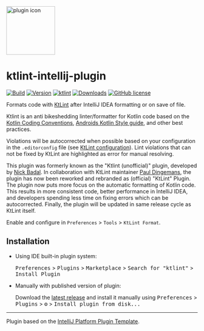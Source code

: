 <img src='/META-INF/pluginIcon.svg?raw=true' alt="plugin icon" width='128' />  

# ktlint-intellij-plugin

[![Build](https://github.com/nbadal/ktlint-intellij-plugin/actions/workflows/build.yml/badge.svg?branch=main)](https://github.com/nbadal/ktlint-intellij-plugin/actions/workflows/build.yml)
[![Version](https://img.shields.io/jetbrains/plugin/v/15057.svg)](https://plugins.jetbrains.com/plugin/15057)
[![ktlint](https://img.shields.io/badge/code%20style-%E2%9D%A4-FF4081.svg)](https://ktlint.github.io/)
[![Downloads](https://img.shields.io/jetbrains/plugin/d/15057.svg)](https://plugins.jetbrains.com/plugin/15057)
[![GitHub license](https://img.shields.io/github/license/nbadal/ktlint-intellij-plugin.svg)](https://github.com/nbadal/ktlint-intellij-plugin/blob/master/LICENSE.md)

<!-- Plugin description -->
Formats code with [KtLint](https://pinterest.github.io/ktlint/) after IntelliJ IDEA formatting or on save of file.

Ktlint is an anti bikeshedding linter/formatter for Kotlin code based on the [Kotlin Coding Conventions](https://kotlinlang.org/docs/coding-conventions.html), [Androids Kotlin Style guide](https://developer.android.com/kotlin/style-guide), and other best practices.

Violations will be autocorrected when possible based on your configuration in the `.editorconfig` file (see [KtLint configuration](https://pinterest.github.io/ktlint/latest/rules/configuration-ktlint/)). Lint violations that can not be fixed by KtLint are highlighted as error for manual resolving.

This plugin was formerly known as the "Ktlint (unofficial)" plugin, developed by [Nick Badal](https://github.com/nbadal). In collaboration with KtLint maintainer [Paul Dingemans](https://github.com/paul-dingemans), the plugin has now been reworked and rebranded as (official) "KtLint" Plugin. The plugin now puts more focus on the automatic formatting of Kotlin code. This results in more consistent code, better performance in IntelliJ IDEA, and developers spending less time on fixing errors which can be autocorrected. Finally, the plugin will be updated in same release cycle as KtLint itself.

Enable and configure in `Preferences` > `Tools` > `KtLint Format`.
<!-- Plugin description end -->

## Installation

- Using IDE built-in plugin system:
  
  <kbd>Preferences</kbd> > <kbd>Plugins</kbd> > <kbd>Marketplace</kbd> > <kbd>Search for "ktlint"</kbd> >
  <kbd>Install Plugin</kbd>
  
- Manually with published version of plugin:

  Download the [latest release](https://github.com/nbadal/ktlint-intellij-plugin/releases/latest) and install it manually using
  <kbd>Preferences</kbd> > <kbd>Plugins</kbd> > <kbd>⚙️</kbd> > <kbd>Install plugin from disk...</kbd>

---
Plugin based on the [IntelliJ Platform Plugin Template][template].

[template]: https://github.com/JetBrains/intellij-platform-plugin-template
